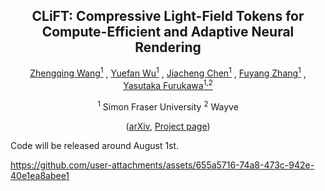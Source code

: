 <div align="center">
<h2 align="center"> CLiFT: Compressive Light-Field Tokens for Compute-Efficient and Adaptive Neural Rendering
</h2>

<!-- <h4 align="center"> ICLR 2025 </h4> -->

[Zhengqing Wang<sup>1</sup>](https://eric-zqwang.github.io/) , [Yuefan Wu<sup>1</sup>](https://ivenwu.com/) , [Jiacheng Chen<sup>1</sup>](https://jcchen.me) , [Fuyang Zhang<sup>1</sup>](https://zhangfuyang.github.io/) , [Yasutaka Furukawa<sup>1,2</sup>](https://www2.cs.sfu.ca/~furukawa/)

<sup>1</sup> Simon Fraser University <sup>2</sup> Wayve

([arXiv](https://arxiv.org/abs/2507.08776), [Project page](https://clift-nvs.github.io/))
</div>


Code will be released around August 1st.


https://github.com/user-attachments/assets/655a5716-74a8-473c-942e-40e1ea8abee1

